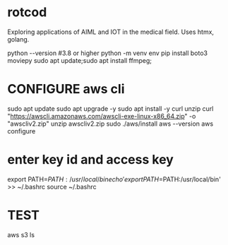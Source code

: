 # rotcod
Exploring applications of AIML and IOT in the medical field. Uses htmx, golang.

python --version #3.8 or higher
python -m venv env
pip install boto3 moviepy
sudo apt update;sudo apt install ffmpeg;

# CONFIGURE aws  cli
sudo apt update
sudo apt upgrade -y
sudo apt install -y curl unzip
curl "https://awscli.amazonaws.com/awscli-exe-linux-x86_64.zip" -o "awscliv2.zip"
unzip awscliv2.zip
sudo ./aws/install
aws --version
aws configure
# enter key id and access key
export PATH=$PATH:/usr/local/bin
echo 'export PATH=$PATH:/usr/local/bin' >> ~/.bashrc
source ~/.bashrc
# TEST
aws s3 ls



